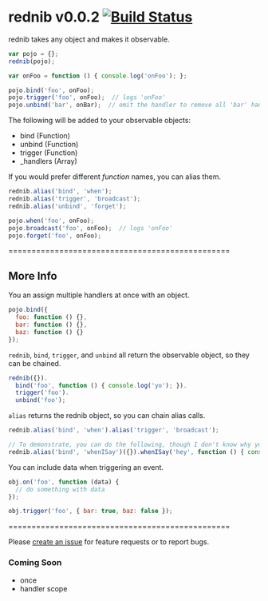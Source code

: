 # rednib v0.0.2 [![Build Status](https://travis-ci.org/reergymerej/rednib.svg?branch=v0.0.2)](https://travis-ci.org/reergymerej/rednib)

rednib takes any object and makes it observable.

```js
var pojo = {};
rednib(pojo);

var onFoo = function () { console.log('onFoo'); };

pojo.bind('foo', onFoo);
pojo.trigger('foo', onFoo);  // logs 'onFoo'
pojo.unbind('bar', onBar);  // omit the handler to remove all 'bar' handlers
```

The following will be added to your observable objects:

* bind (Function)
* unbind (Function)
* trigger (Function)
* _handlers (Array)

If you would prefer different *function* names, you can alias them.

```js
rednib.alias('bind', 'when');
rednib.alias('trigger', 'broadcast');
rednib.alias('unbind', 'forget');

pojo.when('foo', onFoo);
pojo.broadcast('foo', onFoo);  // logs 'onFoo'
pojo.forget('foo', onFoo);
```

================================================
## More Info

You an assign multiple handlers at once with an object.

```js
pojo.bind({
  foo: function () {},
  bar: function () {},
  baz: function () {}
});
```

`rednib`, `bind`, `trigger`, and `unbind` all return the observable object, so they can be chained.

```js
rednib({}).
  bind('foo', function () { console.log('yo'); }).
  trigger('foo').
  unbind('foo');
```

`alias` returns the rednib object, so you can chain alias calls.
```js
rednib.alias('bind', 'when').alias('trigger', 'broadcast');

// To demonstrate, you can do the following, though I don't know why you would.
rednib.alias('bind', 'whenISay')({}).whenISay('hey', function () { console.log('ho!')}).trigger('hey').unbind('hey');
```

You can include data when triggering an event.

```js
obj.on('foo', function (data) {
  // do something with data
});

obj.trigger('foo', { bar: true, baz: false });
```

================================================

Please [create an issue](https://github.com/reergymerej/rednib/issues) for feature requests or to report bugs.

### Coming Soon

* once
* handler scope
